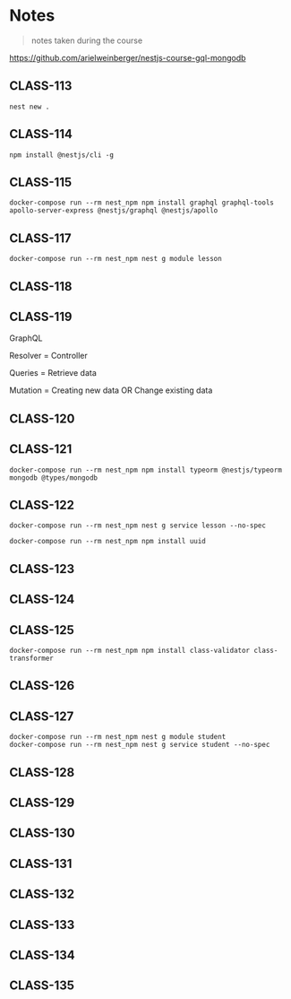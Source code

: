 # Notes

> notes taken during the course

https://github.com/arielweinberger/nestjs-course-gql-mongodb

## CLASS-113

```
nest new .
```



## CLASS-114

```
npm install @nestjs/cli -g
```
## CLASS-115

```
docker-compose run --rm nest_npm npm install graphql graphql-tools apollo-server-express @nestjs/graphql @nestjs/apollo
```
## CLASS-117

```
docker-compose run --rm nest_npm nest g module lesson
```
## CLASS-118

## CLASS-119

GraphQL  

Resolver = Controller  

Queries = Retrieve data  

Mutation = Creating new data OR Change existing data  
## CLASS-120

## CLASS-121

```
docker-compose run --rm nest_npm npm install typeorm @nestjs/typeorm mongodb @types/mongodb
```
## CLASS-122

```
docker-compose run --rm nest_npm nest g service lesson --no-spec

docker-compose run --rm nest_npm npm install uuid
```
## CLASS-123

## CLASS-124

## CLASS-125

```
docker-compose run --rm nest_npm npm install class-validator class-transformer
```
## CLASS-126

## CLASS-127

```
docker-compose run --rm nest_npm nest g module student
docker-compose run --rm nest_npm nest g service student --no-spec
```
## CLASS-128

## CLASS-129

## CLASS-130

## CLASS-131

## CLASS-132

## CLASS-133

## CLASS-134

## CLASS-135

